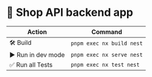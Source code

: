 # 🚀 Shop API backend app

| Action                     | Command                             |
| -------------------------- |-------------------------------------|
| 🛠️ Build                    | `pnpm exec nx build nest`           |
| ▶️ Run in dev mode          | `pnpm exec nx serve nest`           |
| ✅ Run all Tests            | `pnpm exec nx test nest`            |
